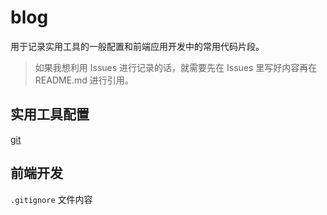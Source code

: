 # blog

用于记录实用工具的一般配置和前端应用开发中的常用代码片段。

> 如果我想利用 Issues 进行记录的话，就需要先在 Issues 里写好内容再在 README.md 进行引用。

## 实用工具配置

[git](https://github.com/zhuying547/hello-world/issues/2)

## 前端开发
`.gitignore` 文件内容
